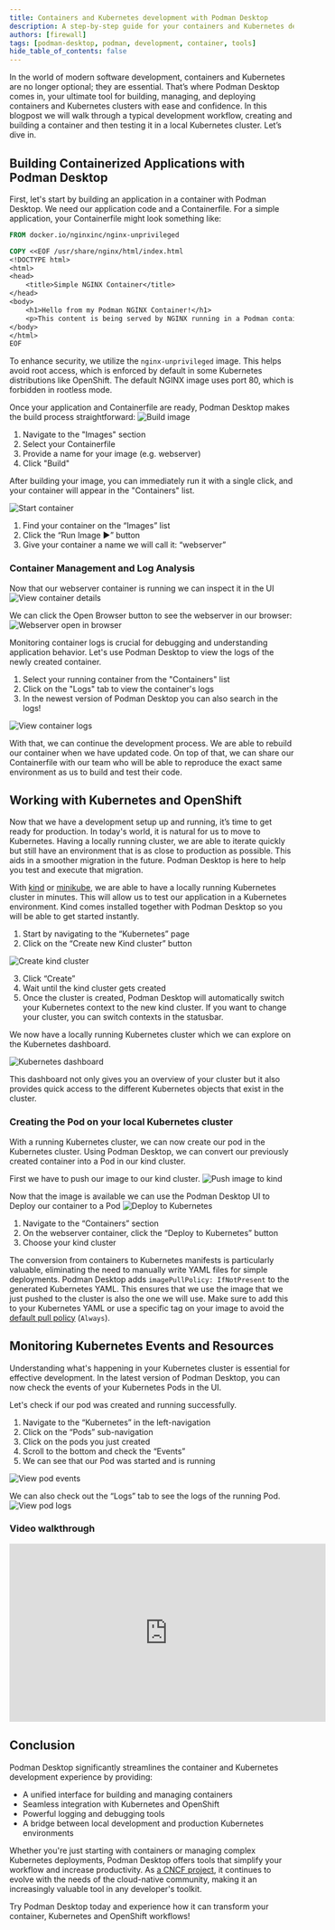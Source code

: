 ```yaml
---
title: Containers and Kubernetes development with Podman Desktop
description: A step-by-step guide for your containers and Kubernetes development with Podman Desktop
authors: [firewall]
tags: [podman-desktop, podman, development, container, tools]
hide_table_of_contents: false
---
```


In the world of modern software development, containers and Kubernetes are no longer optional; they are essential. That’s where Podman Desktop comes in, your ultimate tool for building, managing, and deploying containers and Kubernetes clusters with ease and confidence. In this blogpost we will walk through a typical development workflow, creating and building a container and then testing it in a local Kubernetes cluster. Let’s dive in.

## Building Containerized Applications with Podman Desktop

First, let's start by building an application in a container with Podman Desktop. We need our application code and a Containerfile. For a simple application, your Containerfile might look something like:

```Dockerfile
FROM docker.io/nginxinc/nginx-unprivileged

COPY <<EOF /usr/share/nginx/html/index.html
<!DOCTYPE html>
<html>
<head>
    <title>Simple NGINX Container</title>
</head>
<body>
    <h1>Hello from my Podman NGINX Container!</h1>
    <p>This content is being served by NGINX running in a Podman container.</p>
</body>
</html>
EOF
```

To enhance security, we utilize the `nginx-unprivileged` image. This helps avoid root access, which is enforced by default in some Kubernetes distributions like OpenShift. The default NGINX image uses port 80, which is forbidden in rootless mode.

Once your application and Containerfile are ready, Podman Desktop makes the build process straightforward:
![Build image](img/podman-desktop-core-blog/build-image.png)

1. Navigate to the "Images" section
2. Select your Containerfile
3. Provide a name for your image (e.g. webserver)
4. Click "Build"

After building your image, you can immediately run it with a single click, and your container will appear in the "Containers" list.

![Start container](img/podman-desktop-core-blog/start-container.png)

1. Find your container on the “Images” list
2. Click the “Run Image ▶️” button
3. Give your container a name we will call it: “webserver”

### Container Management and Log Analysis

Now that our webserver container is running we can inspect it in the UI
![View container details](img/podman-desktop-core-blog/container-details.png)

We can click the Open Browser button to see the webserver in our browser:
![Webserver open in browser](img/podman-desktop-core-blog/nginx-in-container.png)

Monitoring container logs is crucial for debugging and understanding application behavior. Let's use Podman Desktop to view the logs of the newly created container.

1. Select your running container from the "Containers" list
2. Click on the "Logs" tab to view the container's logs
3. In the newest version of Podman Desktop you can also search in the logs\!

![View container logs](img/podman-desktop-core-blog/container-logs.png)

With that, we can continue the development process. We are able to rebuild our container when we have updated code. On top of that, we can share our Containerfile with our team who will be able to reproduce the exact same environment as us to build and test their code.

## Working with Kubernetes and OpenShift

Now that we have a development setup up and running, it’s time to get ready for production. In today's world, it is natural for us to move to Kubernetes. Having a locally running cluster, we are able to iterate quickly but still have an environment that is as close to production as possible. This aids in a smoother migration in the future. Podman Desktop is here to help you test and execute that migration.

With [kind](https://kind.sigs.k8s.io/) or [minikube](https://minikube.sigs.k8s.io/docs/), we are able to have a locally running Kubernetes cluster in minutes. This will allow us to test our application in a Kubernetes environment. Kind comes installed together with Podman Desktop so you will be able to get started instantly.

1. Start by navigating to the “Kubernetes” page
2. Click on the “Create new Kind cluster” button

![Create kind cluster](img/podman-desktop-core-blog/create-kind-cluster.png)

3. Click “Create”
4. Wait until the kind cluster gets created
5. Once the cluster is created, Podman Desktop will automatically switch your Kubernetes context to the new kind cluster. If you want to change your cluster, you can switch contexts in the statusbar.

We now have a locally running Kubernetes cluster which we can explore on the Kubernetes dashboard.

![Kubernetes dashboard](img/podman-desktop-core-blog/kubernetes-dashboard.png)

This dashboard not only gives you an overview of your cluster but it also provides quick access to the different Kubernetes objects that exist in the cluster.

### Creating the Pod on your local Kubernetes cluster

With a running Kubernetes cluster, we can now create our pod in the Kubernetes cluster. Using Podman Desktop, we can convert our previously created container into a Pod in our kind cluster.

First we have to push our image to our kind cluster.
![Push image to kind](img/podman-desktop-core-blog/push-image-to-kind.png)

Now that the image is available we can use the Podman Desktop UI to Deploy our container to a Pod
![Deploy to Kubernetes](img/podman-desktop-core-blog/deploy-to-kubernetes.png)

1. Navigate to the “Containers” section
2. On the webserver container, click the “Deploy to Kubernetes” button
3. Choose your kind cluster

The conversion from containers to Kubernetes manifests is particularly valuable, eliminating the need to manually write YAML files for simple deployments. Podman Desktop adds `imagePullPolicy: IfNotPresent` to the generated Kubernetes YAML. This ensures that we use the image that we just pushed to the cluster is also the one we will use. Make sure to add this to your Kubernetes YAML or use a specific tag on your image to avoid the [default pull policy](https://kubernetes.io/docs/concepts/containers/images/#imagepullpolicy-defaulting) (`Always`).

## Monitoring Kubernetes Events and Resources

Understanding what's happening in your Kubernetes cluster is essential for effective development. In the latest version of Podman Desktop, you can now check the events of your Kubernetes Pods in the UI.

Let's check if our pod was created and running successfully.

1. Navigate to the “Kubernetes” in the left-navigation
2. Click on the “Pods” sub-navigation
3. Click on the pods you just created
4. Scroll to the bottom and check the “Events”
5. We can see that our Pod was started and is running

![View pod events](img/podman-desktop-core-blog/pod-details-events.png)

We can also check out the “Logs” tab to see the logs of the running Pod.
![View pod logs](img/podman-desktop-core-blog/kubernetes-pod-logs.png)

### Video walkthrough

<iframe
  width="560"
  height="315"
  src="https://www.youtube.com/embed/orEZhYDf6sA"
  title="Containers and Kubernetes development with Podman Desktop"
  frameBorder="0"
  allow="accelerometer; autoplay; clipboard-write; encrypted-media; gyroscope; picture-in-picture"
  allowFullScreen
></iframe>

## Conclusion

Podman Desktop significantly streamlines the container and Kubernetes development experience by providing:

- A unified interface for building and managing containers
- Seamless integration with Kubernetes and OpenShift
- Powerful logging and debugging tools
- A bridge between local development and production Kubernetes environments

Whether you're just starting with containers or managing complex Kubernetes deployments, Podman Desktop offers tools that simplify your workflow and increase productivity. As [a CNCF project](https://podman-desktop.io/blog/2024/11/14/podman-desktop-cncf), it continues to evolve with the needs of the cloud-native community, making it an increasingly valuable tool in any developer's toolkit.

Try Podman Desktop today and experience how it can transform your container, Kubernetes and OpenShift workflows\!
